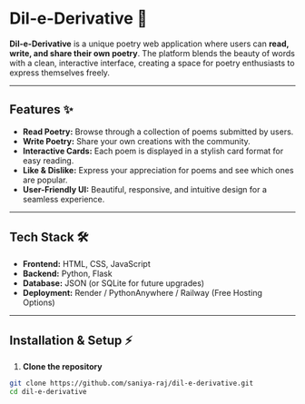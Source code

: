 # Dil-e-Derivative 🌸

**Dil-e-Derivative** is a unique poetry web application where users can **read, write, and share their own poetry**. The platform blends the beauty of words with a clean, interactive interface, creating a space for poetry enthusiasts to express themselves freely.  

---

## **Features** ✨
- **Read Poetry:** Browse through a collection of poems submitted by users.  
- **Write Poetry:** Share your own creations with the community.  
- **Interactive Cards:** Each poem is displayed in a stylish card format for easy reading.  
- **Like & Dislike:** Express your appreciation for poems and see which ones are popular.  
- **User-Friendly UI:** Beautiful, responsive, and intuitive design for a seamless experience.  

---

## **Tech Stack** 🛠️
- **Frontend:** HTML, CSS, JavaScript  
- **Backend:** Python, Flask  
- **Database:** JSON (or SQLite for future upgrades)  
- **Deployment:** Render / PythonAnywhere / Railway (Free Hosting Options)  

---

## **Installation & Setup** ⚡
1. **Clone the repository**
```bash
git clone https://github.com/saniya-raj/dil-e-derivative.git
cd dil-e-derivative
